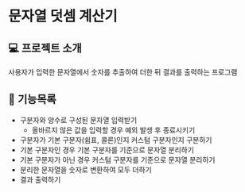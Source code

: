 # 문자열 덧셈 계산기
## :computer: 프로젝트 소개
사용자가 입력한 문자열에서 숫자를 추출하여 더한 뒤 결과를 출력하는 프로그램
## :pushpin: 기능목록
* 구분자와 양수로 구성된 문자열 입력받기
  * 올바르지 않은 값을 입력할 경우 예외 발생 후 종료시키기
* 구분자가 기본 구분자(쉼표, 콜론)인지 커스텀 구분자인지 구분하기
* 기본 구분자인 경우 기본 구분자를 기준으로 문자열 분리하기
* 기본 구분자가 아닌 경우 커스텀 구분자를 기준으로 문자열 분리하기
* 분리한 문자열을 숫자로 변환하여 모두 더하기
* 결과 출력하기